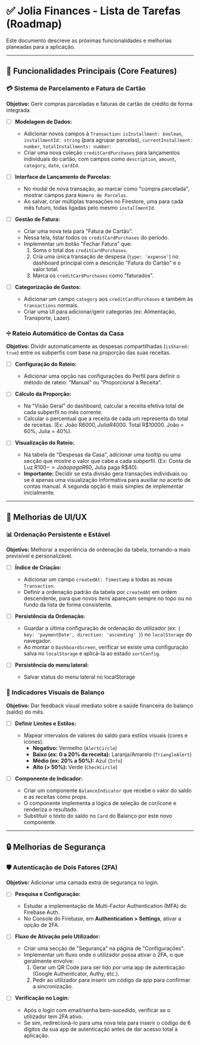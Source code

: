 # ✅ Jolia Finances - Lista de Tarefas (Roadmap)

Este documento descreve as próximas funcionalidades e melhorias planeadas para a aplicação.

---

## 🎯 Funcionalidades Principais (Core Features)

### 💳 Sistema de Parcelamento e Fatura de Cartão

**Objetivo:** Gerir compras parceladas e faturas de cartão de crédito de forma integrada.

-   [ ] **Modelagem de Dados:**
    -   Adicionar novos campos à `Transaction`: `isInstallment: boolean`, `installmentId: string` (para agrupar parcelas), `currentInstallment: number`, `totalInstallments: number`.
    -   Criar uma nova coleção `creditCardPurchases` para lançamentos individuais do cartão, com campos como `description`, `amount`, `category`, `date`, `cardId`.

-   [ ] **Interface de Lançamento de Parcelas:**
    -   No modal de nova transação, ao marcar como "compra parcelada", mostrar campos para `Número de Parcelas`.
    -   Ao salvar, criar múltiplas transações no Firestore, uma para cada mês futuro, todas ligadas pelo mesmo `installmentId`.

-   [ ] **Gestão de Fatura:**
    -   Criar uma nova tela para "Fatura de Cartão".
    -   Nessa tela, listar todos os `creditCardPurchases` do período.
    -   Implementar um botão "Fechar Fatura" que:
        1.  Soma o total dos `creditCardPurchases`.
        2.  Cria uma única transação de despesa (`type: 'expense'`) no dashboard principal com a descrição "Fatura do Cartão" e o valor total.
        3.  Marca os `creditCardPurchases` como "faturados".

-   [ ] **Categorização de Gastos:**
    -   Adicionar um campo `category` aos `creditCardPurchases` e também às `transactions` normais.
    -   Criar uma UI para adicionar/gerir categorias (ex: Alimentação, Transporte, Lazer).

### ➗ Rateio Automático de Contas da Casa

**Objetivo:** Dividir automaticamente as despesas compartilhadas (`isShared: true`) entre os subperfis com base na proporção das suas receitas.

-   [ ] **Configuração do Rateio:**
    -   Adicionar uma opção nas configurações do Perfil para definir o método de rateio: "Manual" ou "Proporcional à Receita".

-   [ ] **Cálculo da Proporção:**
    -   Na "Visão Geral" do dashboard, calcular a receita efetiva total de cada subperfil no mês corrente.
    -   Calcular o percentual que a receita de cada um representa do total de receitas. (Ex: João R$6000, Julia R$4000. Total R$10000. João = 60%, Julia = 40%).

-   [ ] **Visualização do Rateio:**
    -   Na tabela de "Despesas da Casa", adicionar uma tooltip ou uma secção que mostre o valor que cabe a cada subperfil. (Ex: Conta de Luz R$100 -> João paga R$60, Julia paga R$40).
    -   **Importante:** Decidir se esta divisão gera transações individuais ou se é apenas uma visualização informativa para auxiliar no acerto de contas manual. A segunda opção é mais simples de implementar inicialmente.

---

## 💅 Melhorias de UI/UX

### 📊 Ordenação Persistente e Estável

**Objetivo:** Melhorar a experiência de ordenação da tabela, tornando-a mais previsível e personalizável.

-   [ ] **Índice de Criação:**
    -   Adicionar um campo `createdAt: Timestamp` a todas as novas `Transaction`.
    -   Definir a ordenação padrão da tabela por `createdAt` em ordem descendente, para que novos itens apareçam sempre no topo ou no fundo da lista de forma consistente.

-   [ ] **Persistência da Ordenação:**
    -   Guardar a última configuração de ordenação do utilizador (ex: `{ key: 'paymentDate', direction: 'ascending' }`) no `localStorage` do navegador.
    -   Ao montar o `DashboardScreen`, verificar se existe uma configuração salva no `localStorage` e aplicá-la ao estado `sortConfig`.

-   [ ] **Persistência do menu lateral:**
    - Salvar status do menu lateral no localStorage
 
### 🎨 Indicadores Visuais de Balanço

**Objetivo:** Dar feedback visual imediato sobre a saúde financeira do balanço (saldo) do mês.

-   [ ] **Definir Limites e Estilos:**
    -   Mapear intervalos de valores do saldo para estilos visuais (cores e ícones).
        -   **Negativo:** Vermelho (`AlertCircle`)
        -   **Baixo (ex: 0 a 20% da receita):** Laranja/Amarelo (`TriangleAlert`)
        -   **Médio (ex: 20% a 50%):** Azul (`Info`)
        -   **Alto (> 50%):** Verde (`CheckCircle`)

-   [ ] **Componente de Indicador:**
    -   Criar um componente `BalanceIndicator` que recebe o valor do saldo e as receitas como props.
    -   O componente implementa a lógica de seleção de cor/ícone e renderiza o resultado.
    -   Substituir o texto do saldo no `Card` do Balanço por este novo componente.

---

## 🔒 Melhorias de Segurança

### 🛡️ Autenticação de Dois Fatores (2FA)

**Objetivo:** Adicionar uma camada extra de segurança no login.

-   [ ] **Pesquisa e Configuração:**
    -   Estudar a implementação de Multi-Factor Authentication (MFA) do Firebase Auth.
    -   No Console do Firebase, em **Authentication > Settings**, ativar a opção de 2FA.

-   [ ] **Fluxo de Ativação pelo Utilizador:**
    -   Criar uma secção de "Segurança" na página de "Configurações".
    -   Implementar um fluxo onde o utilizador possa ativar o 2FA, o que geralmente envolve:
        1.  Gerar um QR Code para ser lido por uma app de autenticação (Google Authenticator, Authy, etc.).
        2.  Pedir ao utilizador para inserir um código da app para confirmar a sincronização.

-   [ ] **Verificação no Login:**
    -   Após o login com email/senha bem-sucedido, verificar se o utilizador tem 2FA ativo.
    -   Se sim, redirecioná-lo para uma nova tela para inserir o código de 6 dígitos da sua app de autenticação antes de dar acesso total à aplicação.
